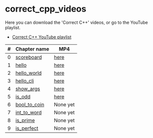 # correct_cpp_videos

Here you can download the 'Correct C++' videos, or go to the YouTube playlist.

 * [Correct C++ YouTube playlist](https://www.youtube.com/playlist?list=PLu8_ZyzXyRDGrht1eWbzjbAC1NxG1jN1T)

#|Chapter name|MP4
---|---|---
0|[scoreboard](https://github.com/richelbilderbeek/correct_cpp_scoreboard)|[here](http://www.richelbilderbeek.nl/correct_cpp_scoreboard.mp4)
1|[hello](https://github.com/richelbilderbeek/correct_cpp_hello)|[here](http://www.richelbilderbeek.nl/correct_cpp_hello.mp4)
2|[hello_world](https://github.com/richelbilderbeek/correct_cpp_hello_world)|[here](http://www.richelbilderbeek.nl/correct_cpp_hello_world.mp4)
3|[hello_cli](https://github.com/richelbilderbeek/correct_cpp_hello_cli)|[here](http://www.richelbilderbeek.nl/correct_cpp_hello_cli.mp4)
4|[show_args](https://github.com/richelbilderbeek/correct_cpp_show_args)|[here](http://www.richelbilderbeek.nl/correct_cpp_show_args.mp4)
5|[is_odd](https://github.com/richelbilderbeek/correct_cpp_is_odd)|[here](http://www.richelbilderbeek.nl/correct_cpp_is_odd.mp4)
6|[bool_to_coin](https://github.com/richelbilderbeek/correct_cpp_bool_to_coin)|None yet
7|[int_to_word](https://github.com/richelbilderbeek/correct_cpp_int_to_word)|None yet
8|[is_prime](https://github.com/richelbilderbeek/correct_cpp_is_prime)|None yet
9|[is_perfect](https://github.com/richelbilderbeek/correct_cpp_is_perfect)|None yet
